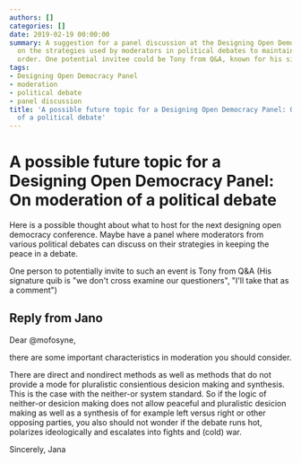 ```yaml
---
authors: []
categories: []
date: 2019-02-19 00:00:00
summary: A suggestion for a panel discussion at the Designing Open Democracy conference
  on the strategies used by moderators in political debates to maintain peace and
  order. One potential invitee could be Tony from Q&A, known for his signature quibbles.
tags:
- Designing Open Democracy Panel
- moderation
- political debate
- panel discussion
title: 'A possible future topic for a Designing Open Democracy Panel: On moderation
  of a political debate'
---
```


# A possible future topic for a Designing Open Democracy Panel: On moderation of a political debate


Here is a possible thought about what to host for the next designing open democracy conference. Maybe have a panel where moderators from various political debates can discuss on their strategies in keeping the peace in a debate.

One person to potentially invite to such an event is Tony from Q&A (His signature quib is "we don't cross examine our questioners", "I'll take that as a comment")

<!-- more -->

## Reply from Jano

Dear @mofosyne, 

there are some important characteristics in moderation you should consider.

There are direct and nondirect methods as well as methods that do not provide a mode for pluralistic consientious desicion making and synthesis. This is the case with the neither-or system standard. So if the logic of neither-or desicion making does not allow peaceful and pluralistic desicion making as well as a synthesis of for example left versus right or other opposing parties, you also should not wonder if the debate runs hot, polarizes ideologically and escalates into fights and (cold) war.

Sincerely,
Jana